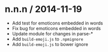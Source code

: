 
n.n.n / 2014-11-19
==================

 * Add test for emoticons embedded in words
 * Fix bug for emoticons embedded in words
 * Update module for changes in parse-*
 * Add `build-emoji.js` to `.npmignore`
 * Add `build-emoji.js` to bower ignore
